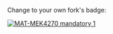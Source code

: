 Change to your own fork's badge:

[![MAT-MEK4270 mandatory 1](https://github.com/enygard98/MAT-MEK4270/mandatory1/actions/workflows/main.yml/badge.svg)](https://github.com/enygard98/MAT-MEK4270/mandatory1/actions/workflows/main.yml)
